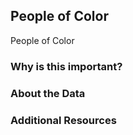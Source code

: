 ## People of Color
People of Color

### Why is this important?

### About the Data

### Additional Resources
